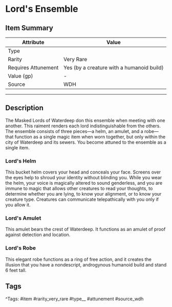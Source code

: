 # Lord's Ensemble

## Item Summary

| Attribute            | Value                        |
|----------------------|------------------------------|
| Type                 |   |
| Rarity               | Very Rare             |
| Requires Attunement  | Yes (by a creature with a humanoid build)                |
| Value (gp)           | -    |
| Source               | WDH |

---

## Description

The Masked Lords of Waterdeep don this ensemble when meeting with one another. This raiment renders each lord indistinguishable from the others. The ensemble consists of three pieces—a helm, an amulet, and a robe—that function as a single magic item when worn together, but only within the city of Waterdeep and its sewers. You become attuned to the ensemble as a single item.

### Lord's Helm

This bucket helm covers your head and conceals your face. Screens over the eyes help to shroud your identity without blinding you. While you wear the helm, your voice is magically altered to sound genderless, and you are immune to magic that allows other creatures to read your thoughts, to determine whether you are lying, to know your alignment, or to know your creature type. Creatures can communicate telepathically with you only if you allow it.

### Lord's Amulet

This amulet bears the crest of Waterdeep. It functions as an amulet of proof against detection and location.

### Lord's Robe

This elegant robe functions as a ring of free action, and it creates the illusion that you have a nondescript, androgynous humanoid build and stand 6 feet tall.

## Tags

^Tags: #item #rarity_very_rare #type__ #attunement #source_wdh